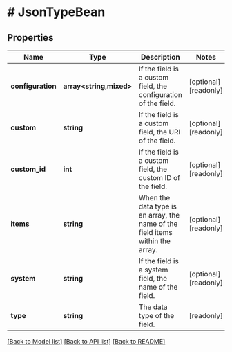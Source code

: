# # JsonTypeBean

## Properties

Name | Type | Description | Notes
------------ | ------------- | ------------- | -------------
**configuration** | **array<string,mixed>** | If the field is a custom field, the configuration of the field. | [optional] [readonly]
**custom** | **string** | If the field is a custom field, the URI of the field. | [optional] [readonly]
**custom_id** | **int** | If the field is a custom field, the custom ID of the field. | [optional] [readonly]
**items** | **string** | When the data type is an array, the name of the field items within the array. | [optional] [readonly]
**system** | **string** | If the field is a system field, the name of the field. | [optional] [readonly]
**type** | **string** | The data type of the field. | [readonly]

[[Back to Model list]](../../README.md#models) [[Back to API list]](../../README.md#endpoints) [[Back to README]](../../README.md)
